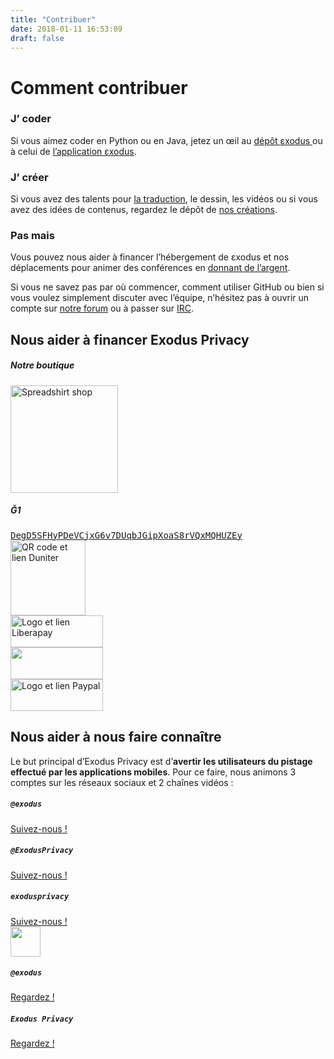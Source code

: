 ```yaml
---
title: "Contribuer"
date: 2018-01-11 16:53:09
draft: false
---
```

# Comment contribuer

<div class="row">
    <div class="col-md-4 text-center">
        <div class="card-body">
            <h3 class="card-title">
                J’ <i class="far fa-heart text-primary"></i> coder
            </h3>
            <p class="card-text">
                Si vous aimez coder en Python ou en Java, jetez un œil au <a href="https://github.com/exodus-privacy/exodus">dépôt <i class="fab fa-github text-primary"></i> εxodus </a> ou à celui de <a href="https://github.com/Exodus-Privacy/exodus-android-app"><i class="fab fa-github text-primary"></i> l’application εxodus</a>.
            </p>
        </div>
    </div>
    <div class="col-md-4 text-center">
        <div class="card-body">
            <h3 class="card-title">
                J’ <i class="far fa-heart text-primary"></i> créer
            </h3>
            <p class="card-text">
                Si vous avez des talents pour <a href="https://crwd.in/exodus-privacy">la traduction</a>, le dessin, les vidéos ou si vous avez des idées de contenus, regardez le dépôt de <i class="fab fa-github text-primary"></i><a href="https://github.com/exodus-privacy/anim-com"> nos créations</a>.
            </p>
        </div>
    </div>
    <div class="col-md-4 text-center">
        <div class="card-body">
            <h3 class="card-title">
                Pas <i class="far fa-clock text-primary"></i> mais <i class="fas fa-euro-sign text-primary"></i>
            </h3>
            <p class="card-text">
                Vous pouvez nous aider à financer l’hébergement de εxodus et nos déplacements pour animer des conférences en <a href="#finance">donnant de l’argent</a>.
            </p>
        </div>
    </div>
</div>

<p>
    Si vous ne savez pas par où commencer, comment utiliser GitHub ou bien si vous voulez simplement discuter avec l’équipe, n’hésitez pas à ouvrir un compte sur <a href="https://forum.exodus-privacy.eu.org/">notre forum</a> ou à passer sur <a href="https://web.libera.chat/?nick=webguest?#exodus-privacy">IRC</a>.
</p>

<a name="finance"></a>

## Nous aider à financer Exodus Privacy

<div class="row">
    <div class="col-md-12 text-center">
        <div class="card-body">
            <h5>Notre boutique</h5>
            <a href="https://shop.spreadshirt.fr/exodus-privacy/all">
                <img src="/media/page/contribute/sweatEP.jpg" caption="our spreadshirt shop" alt="Spreadshirt shop" width="172px" height="172px">
            </a>
        </div>
    </div>
</div>

<div class="row">
    <div class="col-md-12 text-center">
        <div class="card-body">
            <h5>Ğ1</h5>
            <a href="duniter:DegD5SFHyPDeVCjxG6v7DUqbJGipXoaS8rVQxMQHUZEy?label=exodus">
                <samp class="small">DegD5SFHyPDeVCjxG6v7DUqbJGipXoaS8rVQxMQHUZEy</samp>
                <br>
                <img src="/media/page/contribute/duniter.png" width="120" alt="QR code et lien Duniter" caption="QR code et lien Duniter">
            </a>
        </div>
    </div>
</div>

<div class="row">
    <div class="col-md-4 mb-4 text-center">
        <a href="https://liberapay.com/exodus/donate">
            <img src="/media/page/contribute/liberapay.png" caption="Logo et lien Liberapay" alt="Logo et lien Liberapay" width="148px" height="51px">
        </a>
    </div>
    <div class="col-md-4 mb-4 text-center">
        <a href="https://donorbox.org/exodus">
            <img src="/media/page/contribute/donorbox.png" caption="Logo et lien Donorbox" alt "Logo et lien Donorbox" width="148px" height="51px">
        </a>
    </div>
    <div class="col-md-4 mb-4 text-center">
        <a href="https://www.paypal.com/cgi-bin/webscr?cmd=_donations&currency_code=EUR&business=paypal@exodus-privacy.eu.org&item_name=Exodus%20donation">
            <img src="/media/page/contribute/paypal.png" caption"Logo et lien Paypal" alt="Logo et lien Paypal" width="148px" height="51px">
        </a>
    </div>
</div>

## Nous aider à nous faire connaître

Le but principal d’Exodus Privacy est d’<b>avertir les utilisateurs du pistage effectué par les applications mobiles</b>. Pour ce faire, nous animons 3 comptes sur les réseaux sociaux et 2 chaînes vidéos :
<div class="row">
    <div class="col-md-4 text-center">
        <i class="fab fa-3x fa-mastodon mt-2 ml-auto mr-auto text-primary"></i>
        <div class="card-body">
            <h5 class="card-title"><code>@exodus</code></h5>
            <a href="https://framapiaf.org/@exodus" class="btn btn-primary">Suivez-nous !</a>
        </div>
    </div>
    <div class="col-md-4 text-center">
        <i class="fab fa-3x fa-twitter mt-2 ml-auto mr-auto text-primary"></i>
        <div class="card-body">
            <h5 class="card-title"><code>@ExodusPrivacy</code></h5>
            <a href="https://twitter.com/ExodusPrivacy" class="btn btn-primary">Suivez-nous !</a>
        </div>
    </div>
    <div class="col-md-4 text-center">
        <i class="fab fa-3x fa-facebook-square mt-2 ml-auto mr-auto text-primary"></i>
        <div class="card-body">
            <h5 class="card-title"><code>exodusprivacy</code></h5>
            <a href="https://facebook.com/exodusprivacy" class="btn btn-primary">Suivez-nous !</a>
        </div>
    </div>
</div>
<div class="row justify-content-md-center">
    <div class="col-md-4 text-center">
        <img src="/media/logo/peertube.svg" height="48px" class="mt-2 ml-auto mr-auto"/>
        <div class="card-body">
            <h5 class="card-title"><code>@exodus</code></h5>
            <a href="https://video.exodus-privacy.eu.org/accounts/lovis_ix/videos" class="btn btn-primary">Regardez !</a>
        </div>
    </div>
    <div class="col-md-4 text-center">
        <i class="fab fa-3x fa-youtube-square mt-2 ml-auto mr-auto text-primary"></i>
        <div class="card-body">
            <h5 class="card-title"><code>Exodus Privacy</code></h5>
            <a href="https://www.youtube.com/channel/UC2bloZZpnRal5tMVuHk0EFQ" class="btn btn-primary">Regardez !</a>
        </div>
    </div>
</div>
